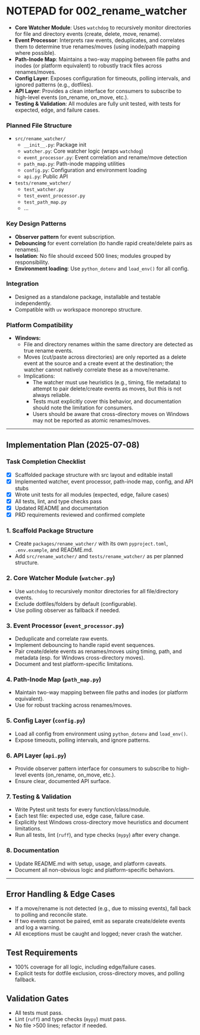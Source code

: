 # NOTEPAD for 002_rename_watcher

- **Core Watcher Module**: Uses `watchdog` to recursively monitor directories for file and directory events (create, delete, move, rename).
- **Event Processor**: Interprets raw events, deduplicates, and correlates them to determine true renames/moves (using inode/path mapping where possible).
- **Path-Inode Map**: Maintains a two-way mapping between file paths and inodes (or platform equivalent) to robustly track files across renames/moves.
- **Config Layer**: Exposes configuration for timeouts, polling intervals, and ignored patterns (e.g., dotfiles).
- **API Layer**: Provides a clean interface for consumers to subscribe to high-level events (on_rename, on_move, etc.).
- **Testing & Validation**: All modules are fully unit tested, with tests for expected, edge, and failure cases.

### Planned File Structure

- `src/rename_watcher/`
  - `__init__.py`: Package init
  - `watcher.py`: Core watcher logic (wraps `watchdog`)
  - `event_processor.py`: Event correlation and rename/move detection
  - `path_map.py`: Path-inode mapping utilities
  - `config.py`: Configuration and environment loading
  - `api.py`: Public API
- `tests/rename_watcher/`
  - `test_watcher.py`
  - `test_event_processor.py`
  - `test_path_map.py`
  - ...

### Key Design Patterns
- **Observer pattern** for event subscription.
- **Debouncing** for event correlation (to handle rapid create/delete pairs as renames).
- **Isolation**: No file should exceed 500 lines; modules grouped by responsibility.
- **Environment loading**: Use `python_dotenv` and `load_env()` for all config.

### Integration
- Designed as a standalone package, installable and testable independently.
- Compatible with `uv` workspace monorepo structure.

### Platform Compatibility
 - **Windows:**
   - File and directory renames within the same directory are detected as true rename events.
   - Moves (cut/paste across directories) are only reported as a delete event at the source and a create event at the destination; the watcher cannot natively correlate these as a move/rename.
   - Implications:
     - The watcher must use heuristics (e.g., timing, file metadata) to attempt to pair delete/create events as moves, but this is not always reliable.
     - Tests must explicitly cover this behavior, and documentation should note the limitation for consumers.
     - Users should be aware that cross-directory moves on Windows may not be reported as atomic renames/moves.

---

## Implementation Plan (2025-07-08)

### Task Completion Checklist
- [x] Scaffolded package structure with src layout and editable install
- [x] Implemented watcher, event processor, path-inode map, config, and API stubs
- [x] Wrote unit tests for all modules (expected, edge, failure cases)
- [x] All tests, lint, and type checks pass
- [x] Updated README and documentation
- [x] PRD requirements reviewed and confirmed complete

### 1. Scaffold Package Structure
  - Create `packages/rename_watcher/` with its own `pyproject.toml`, `.env.example`, and README.md.
  - Add `src/rename_watcher/` and `tests/rename_watcher/` as per planned structure.

### 2. Core Watcher Module (`watcher.py`)
  - Use `watchdog` to recursively monitor directories for all file/directory events.
  - Exclude dotfiles/folders by default (configurable).
  - Use polling observer as fallback if needed.

### 3. Event Processor (`event_processor.py`)
  - Deduplicate and correlate raw events.
  - Implement debouncing to handle rapid event sequences.
  - Pair create/delete events as renames/moves using timing, path, and metadata (esp. for Windows cross-directory moves).
  - Document and test platform-specific limitations.

### 4. Path-Inode Map (`path_map.py`)
  - Maintain two-way mapping between file paths and inodes (or platform equivalent).
  - Use for robust tracking across renames/moves.

### 5. Config Layer (`config.py`)
  - Load all config from environment using `python_dotenv` and `load_env()`.
  - Expose timeouts, polling intervals, and ignore patterns.

### 6. API Layer (`api.py`)
  - Provide observer pattern interface for consumers to subscribe to high-level events (on_rename, on_move, etc.).
  - Ensure clear, documented API surface.

### 7. Testing & Validation
  - Write Pytest unit tests for every function/class/module.
  - Each test file: expected use, edge case, failure case.
  - Explicitly test Windows cross-directory move heuristics and document limitations.
  - Run all tests, lint (`ruff`), and type checks (`mypy`) after every change.

### 8. Documentation
  - Update README.md with setup, usage, and platform caveats.
  - Document all non-obvious logic and platform-specific behaviors.

---

## Error Handling & Edge Cases
- If a move/rename is not detected (e.g., due to missing events), fall back to polling and reconcile state.
- If two events cannot be paired, emit as separate create/delete events and log a warning.
- All exceptions must be caught and logged; never crash the watcher.

## Test Requirements
- 100% coverage for all logic, including edge/failure cases.
- Explicit tests for dotfile exclusion, cross-directory moves, and polling fallback.

## Validation Gates
- All tests must pass.
- Lint (`ruff`) and type checks (`mypy`) must pass.
- No file >500 lines; refactor if needed.